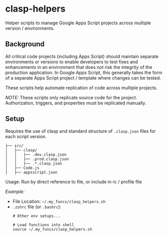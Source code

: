 # clasp-helpers

Helper scripts to manage Google Apps Script projects across multiple version / environments.

## Background
All critical code projects (including Apps Script) should maintain separate environments or versions to enable developers to test fixes and enhancements in an environment that does not risk the integrity of the production application. In Google Apps Script, this generally takes the form of a separate Apps Script project / template where changes can be tested.

These scripts help automate replication of code across multiple projects.

_NOTE:_ These scripts only replicate source code for the project. Authorization, triggers, and properties must be replicated manually.

## Setup
Requires the use of clasp and standard structure of `.clasp.json` files for each script version.

```
├── src/
│   ├── clasp/
│   │   ├── .dev.clasp.json
│   │   ├── .prod.clasp.json
│   │   ├── .*.clasp.json
│   ├── Code.js
│   ├── appsscript.json
```

Usage: Run by direct reference to file, or include in rc / profile file

_Example:_
- File Location: `~/.my_funcs/clasp_helpers.sh`
- `.zshrc` file (or `.bashrc`):
  ```shell
  # Other env setups...

  # Load functions into shell
  source ~/.my_funcs/clasp_helpers.sh
  ```
